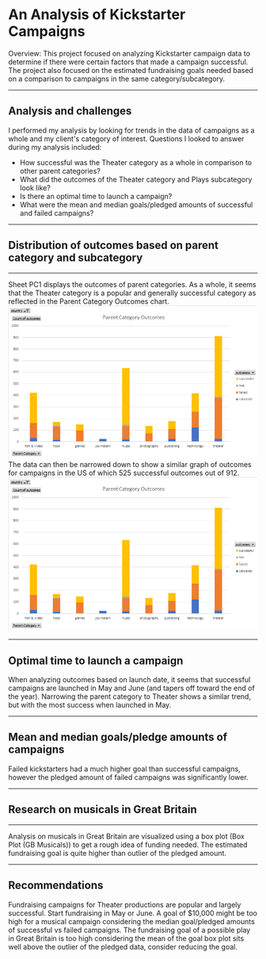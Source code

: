 # An Analysis of Kickstarter Campaigns
Overview:
This project focused on analyzing Kickstarter campaign data to determine if there were certain factors that made a campaign successful. The project also focused on the estimated fundraising goals needed based on a comparison to campaigns in the same category/subcategory.

---
## Analysis and challenges
I performed my analysis by looking for trends in the data of campaigns as a whole and my client's category of interest.
Questions I looked to answer during my analysis included:
* How successful was the Theater category as a whole in comparison to other parent categories?
* What did the outcomes of the Theater category and Plays subcategory look like?
* Is there an optimal time to launch a campaign?
* What were the mean and median goals/pledged amounts of successful and failed campaigns?
---
## Distribution of outcomes based on parent category and subcategory
---
Sheet PC1 displays the outcomes of parent categories. As a whole, it seems that the Theater category is a popular and generally successful category as reflected in the Parent Category Outcomes chart. 
![Parent Category Outcomes](https://github.com/Aleahkita/kickstarter-analysis/blob/main/Parent%20Category%20Outcomes.png)
The data can then be narrowed down to show a similar graph of outcomes for campaigns in the US of which 525 successful outcomes out of 912. 
![Parent Category Outcomes (US)](https://github.com/Aleahkita/kickstarter-analysis/blob/main/Parent%20Category%20Outcomes.png)

---
## Optimal time to launch a campaign
When analyzing outcomes based on launch date, it seems that successful campaigns are launched in May and June (and tapers off toward the end of the year). Narrowing the parent category to Theater shows a similar trend, but with the most success when launched in May.

---
## Mean and median goals/pledge amounts of campaigns
Failed kickstarters had a much higher goal than successful campaigns, however the pledged amount of failed campaigns was significantly lower.

---
## Research on musicals in Great Britain
---
Analysis on musicals in Great Britain are visualized using a box plot (Box Plot (GB Musicals)) to get a rough idea of funding needed. The estimated fundraising goal is quite higher than outlier of the pledged amount.

---
## Recommendations
Fundraising campaigns for Theater productions are popular and largely successful.
Start fundraising in May or June.
A goal of $10,000 might be too high for a musical campaign considering the median goal/pledged amounts of successful vs failed campaigns.
The fundraising goal of a possible play in Great Britain is too high considering the mean of the goal box plot sits well above the outlier of the pledged data, consider reducing the goal.
